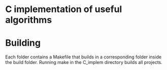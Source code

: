 # C implementation of useful algorithms

# Building

Each folder contains a Makefile that builds in a corresponding folder inside the build folder. Running make in the C_implem directory builds all projects.